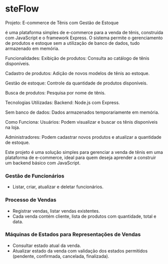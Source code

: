 # steFlow

Projeto: E-commerce de Tênis com Gestão de Estoque

é uma plataforma simples de e-commerce para a venda de tênis, construída com JavaScript e o framework Express. O sistema permite o gerenciamento de produtos e estoque sem a utilização de banco de dados, tudo armazenado em memória.

Funcionalidades: Exibição de produtos: Consulta ao catálogo de tênis disponíveis.

Cadastro de produtos: Adição de novos modelos de tênis ao estoque.

Gestão de estoque: Controle da quantidade de produtos disponíveis.

Busca de produtos: Pesquisa por nome de tênis.

Tecnologias Utilizadas: Backend: Node.js com Express.

Sem banco de dados: Dados armazenados temporariamente em memória.

Como Funciona: Usuários: Podem visualizar e buscar os tênis disponíveis na loja.

Administradores: Podem cadastrar novos produtos e atualizar a quantidade de estoque.

Este projeto é uma solução simples para gerenciar a venda de tênis em uma plataforma de e-commerce, ideal para quem deseja aprender a construir um backend básico com JavaScript.

### Gestão de Funcionários
- Listar, criar, atualizar e deletar funcionários.

### Processo de Vendas
- Registrar vendas, listar vendas existentes.
- Cada venda contém cliente, lista de produtos com quantidade, total e data.

### Máquinas de Estados para Representações de Vendas
- Consultar estado atual da venda.
- Atualizar estado da venda com validação dos estados permitidos (pendente, confirmada, cancelada, finalizada).
